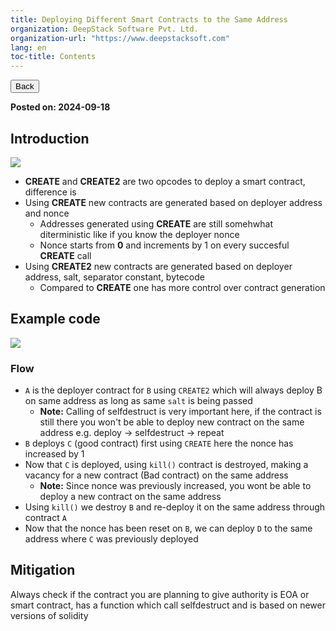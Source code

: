 ```yaml
---
title: Deploying Different Smart Contracts to the Same Address
organization: DeepStack Software Pvt. Ltd.
organization-url: "https://www.deepstacksoft.com"
lang: en
toc-title: Contents
---
```


<nav>
  <a href="index.html"><button>Back</button></a>
</nav>

**Posted on: 2024-09-18**

## Introduction

[![](https://portal.wireit.in/uploads/images/gallery/2024-10/scaled-1680-/inbSVwdYqYLiAtor-image-1727789740275.png)](https://portal.wireit.in/uploads/images/gallery/2024-10/inbSVwdYqYLiAtor-image-1727789740275.png)

- **CREATE** and **CREATE2** are two opcodes to deploy a smart contract, difference is
- Using **CREATE** new contracts are generated based on deployer address and nonce
  - Addresses generated using **CREATE** are still somehwhat diterministic like if you know the deployer nonce
  - Nonce starts from **0** and increments by 1 on every succesful **CREATE** call
- Using **CREATE2** new contracts are generated based on deployer address, salt, separator constant, bytecode
  - Compared to **CREATE** one has more control over contract generation

## Example code

![](codeblock-3.png)

### Flow

- `A` is the deployer contract for `B` using `CREATE2` which will always deploy B on same address as long as same `salt` is being passed
  - **Note:** Calling of selfdestruct is very important here, if the contract is still there you won't be able to deploy new contract on the same address e.g. deploy -> selfdestruct -> repeat
- `B` deploys `C` (good contract) first using `CREATE` here the nonce has increased by 1
- Now that `C` is deployed, using `kill()` contract is destroyed, making a vacancy for a new contract (Bad contract) on the same address
  - **Note:** Since nonce was previously increased, you wont be able to deploy a new contract on the same address
- Using `kill()` we destroy `B` and re-deploy it on the same address through contract `A`
- Now that the nonce has been reset on `B`, we can deploy `D` to the same address where `C` was previously deployed

## Mitigation

Always check if the contract you are planning to give authority is EOA or smart contract, has a function which call selfdestruct and is based on newer versions of solidity
